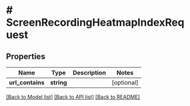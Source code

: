 # # ScreenRecordingHeatmapIndexRequest

## Properties

Name | Type | Description | Notes
------------ | ------------- | ------------- | -------------
**url_contains** | **string** |  | [optional]

[[Back to Model list]](../../README.md#models) [[Back to API list]](../../README.md#endpoints) [[Back to README]](../../README.md)
